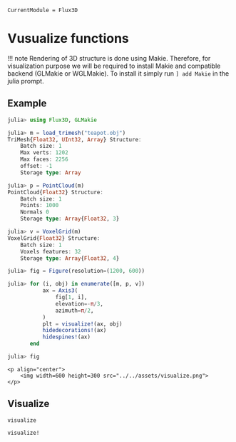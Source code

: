 ```@meta
CurrentModule = Flux3D
```

# Vusualize functions

!!! note
    Rendering of 3D structure is done using Makie. Therefore, for visualization purpose we will be required to install Makie and compatible backend (GLMakie or WGLMakie). To install it simply run `] add Makie` in the julia prompt.

## Example

```julia
julia> using Flux3D, GLMakie

julia> m = load_trimesh("teapot.obj")
TriMesh{Float32, UInt32, Array} Structure:
    Batch size: 1
    Max verts: 1202
    Max faces: 2256
    offset: -1
    Storage type: Array

julia> p = PointCloud(m)
PointCloud{Float32} Structure:
    Batch size: 1
    Points: 1000
    Normals 0
    Storage type: Array{Float32, 3}

julia> v = VoxelGrid(m)
VoxelGrid{Float32} Structure:
    Batch size: 1
    Voxels features: 32
    Storage type: Array{Float32, 4}

julia> fig = Figure(resolution=(1200, 600))

julia> for (i, obj) in enumerate([m, p, v])
           ax = Axis3(
               fig[1, i],
               elevation=-π/3,
               azimuth=π/2,
           )
           plt = visualize!(ax, obj)
           hidedecorations!(ax)
           hidespines!(ax)
       end

julia> fig
```

```@raw html
<p align="center">
    <img width=600 height=300 src="../../assets/visualize.png">
</p>
```

## Visualize

```@docs
visualize
```

```@docs
visualize!
```
